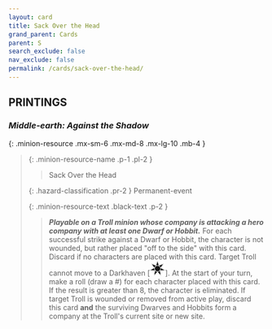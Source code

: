 ```yaml
---
layout: card
title: Sack Over the Head
grand_parent: Cards
parent: S
search_exclude: false
nav_exclude: false
permalink: /cards/sack-over-the-head/
---
```


## PRINTINGS


### _Middle-earth: Against the Shadow_

{: .minion-resource .mx-sm-6 .mx-md-8 .mx-lg-10 .mb-4 }
> {: .minion-resource-name .p-1 .pl-2 }
> > <div class="hazard-mp"></div>
> > <div class="card-name">Sack Over the Head</div>
>
> {: .hazard-classification .pr-2 }
> Permanent-event
>
> {: .minion-resource-text .black-text .p-2 }
> > ***Playable on a Troll minion whose company is attacking a hero company with at least one Dwarf or Hobbit.*** For each successful strike against a Dwarf or Hobbit, the character is not wounded, but rather placed "off to the side" with this card. Discard if no characters are placed with this card. Target Troll cannot move to a Darkhaven \[![](/assets/images/dark-haven.svg)]. At the start of your turn, make a roll (draw a #) for each character placed with this card. If the result is greater than 8, the character is eliminated. If target Troll is wounded or removed from active play, discard this card **and** the surviving Dwarves and Hobbits form a company at the Troll's current site or new site. 
> 
